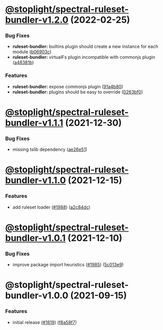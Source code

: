 # [@stoplight/spectral-ruleset-bundler-v1.2.0](https://github.com/stoplightio/spectral/compare/@stoplight/spectral-ruleset-bundler-v1.1.1...@stoplight/spectral-ruleset-bundler-v1.2.0) (2022-02-25)


### Bug Fixes

* **ruleset-bundler:** builtins plugin should create a new instance for each module ([b06903c](https://github.com/stoplightio/spectral/commit/b06903ce71f556809b06a21ce3a299625b3760e0))
* **ruleset-bundler:** virtualFs plugin incompatible with commonjs plugin ([a48381b](https://github.com/stoplightio/spectral/commit/a48381bdf86c7c9015dd67daa8bda767ea727376))


### Features

* **ruleset-bundler:** expose commonjs plugin ([91a4b80](https://github.com/stoplightio/spectral/commit/91a4b807dc1e9b7ed700b6645eff711cfa1d5bef))
* **ruleset-bundler:** plugins should be easy to override ([0263bf0](https://github.com/stoplightio/spectral/commit/0263bf0234b11d6bb17b7b7feef6ba5716cc8f01))

# [@stoplight/spectral-ruleset-bundler-v1.1.1](https://github.com/stoplightio/spectral/compare/@stoplight/spectral-ruleset-bundler-v1.1.0...@stoplight/spectral-ruleset-bundler-v1.1.1) (2021-12-30)

### Bug Fixes

- missing tslib dependency ([ae26e51](https://github.com/stoplightio/spectral/commit/ae26e51d35ad032cc71eea5349c8c2f0e0cb9d4e))

# [@stoplight/spectral-ruleset-bundler-v1.1.0](https://github.com/stoplightio/spectral/compare/@stoplight/spectral-ruleset-bundler-v1.0.1...@stoplight/spectral-ruleset-bundler-v1.1.0) (2021-12-15)

### Features

- add ruleset loader ([#1988](https://github.com/stoplightio/spectral/issues/1988)) ([a2c84dc](https://github.com/stoplightio/spectral/commit/a2c84dc76611b842b3bf85d4f68360a0bc6d48d6))

# [@stoplight/spectral-ruleset-bundler-v1.0.1](https://github.com/stoplightio/spectral/compare/@stoplight/spectral-ruleset-bundler-v1.0.0...@stoplight/spectral-ruleset-bundler-v1.0.1) (2021-12-10)

### Bug Fixes

- improve package import heuristics ([#1985](https://github.com/stoplightio/spectral/issues/1985)) ([5c013e9](https://github.com/stoplightio/spectral/commit/5c013e93efd489f330c7a0b9487a0d05608bce68))

# @stoplight/spectral-ruleset-bundler-v1.0.0 (2021-09-15)

### Features

- initial release ([#1819](https://github.com/stoplightio/spectral/issues/1819)) ([f8a58f7](https://github.com/stoplightio/spectral/commit/f8a58f71f45d00a32cedb17ab7eb9c27e8e13e09))
